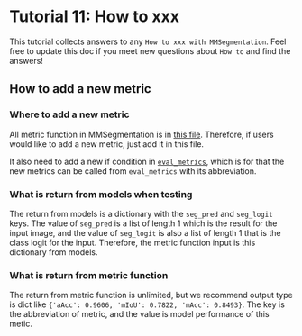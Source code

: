 # Tutorial 11: How to xxx

This tutorial collects answers to any `How to xxx with MMSegmentation`. Feel free to update this doc if you meet new questions about `How to` and find the answers!

## How to add a new metric

### Where to add a new metric

All metric function in MMSegmentation is in [this file](https://github.com/open-mmlab/mmsegmentation/blob/master/mmseg/core/evaluation/metrics.py). Therefore, if users would like to add a new metric, just add it in this file.

It also need to add a new if condition in [`eval_metrics`](https://github.com/open-mmlab/mmsegmentation/blob/1b24ad656f7c77bd79100bd7f35a00827043e53d/mmseg/core/evaluation/metrics.py#L256), which is for that the new metrics
can be called from `eval_metrics` with its abbreviation.

### What is return from models when testing

The return from models is a dictionary with the `seg_pred` and `seg_logit` keys. The value of `seg_pred` is a list of length 1
which is the result for the input image, and the value of `seg_logit` is also a list of length 1 that is the class logit for the input. Therefore, the metric function input is this dictionary from models.

### What is return from metric function

The return from metric function is unlimited, but we recommend output type is dict like `{'aAcc': 0.9606, 'mIoU': 0.7822, 'mAcc': 0.8493}`. The key is the abbreviation of metric, and the value is model performance of this metic.
